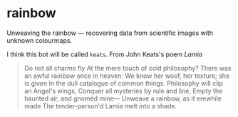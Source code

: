 # rainbow

Unweaving the rainbow — recovering data from scientific images with unknown colourmaps.

I think this bot will be called `keats`. From John Keats's poem _Lamia_

>Do not all charms fly
>At the mere touch of cold philosophy?
>There was an awful rainbow once in heaven:
>We know her woof, her texture; she is given
>In the dull catalogue of common things.
>Philosophy will clip an Angel's wings,
>Conquer all mysteries by rule and line,
>Empty the haunted air, and gnomèd mine—
>Unweave a rainbow, as it erewhile made
>The tender-person'd Lamia melt into a shade.


